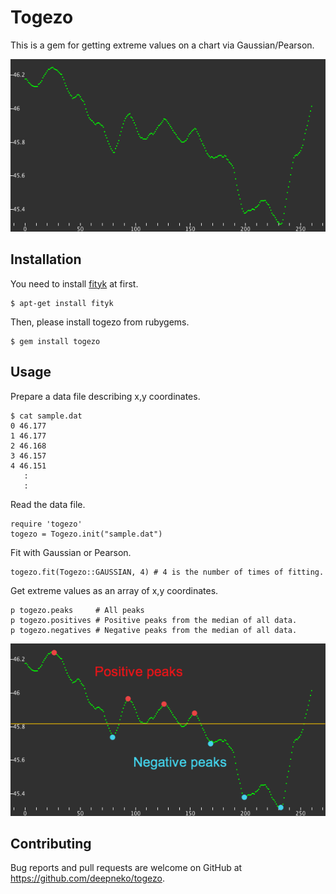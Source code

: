 # Togezo

This is a gem for getting extreme values on a chart via Gaussian/Pearson.

![togezo](https://github.com/deepneko/togezo/blob/master/img/togezo.gif "togezo")

## Installation

You need to install [fityk](http://fityk.nieto.pl/ "fityk") at first.

    $ apt-get install fityk

Then, please install togezo from rubygems.

    $ gem install togezo

## Usage

Prepare a data file describing x,y coordinates.

    $ cat sample.dat
    0 46.177
    1 46.177
    2 46.168
    3 46.157
    4 46.151
       :
       :

Read the data file.  

    require 'togezo'
    togezo = Togezo.init("sample.dat")

Fit with Gaussian or Pearson. 

    togezo.fit(Togezo::GAUSSIAN, 4) # 4 is the number of times of fitting.

Get extreme values as an array of x,y coordinates. 

    p togezo.peaks     # All peaks
    p togezo.positives # Positive peaks from the median of all data. 
    p togezo.negatives # Negative peaks from the median of all data. 

![peaks](https://github.com/deepneko/togezo/blob/master/img/peaks.png "peaks")

## Contributing

Bug reports and pull requests are welcome on GitHub at https://github.com/deepneko/togezo.


